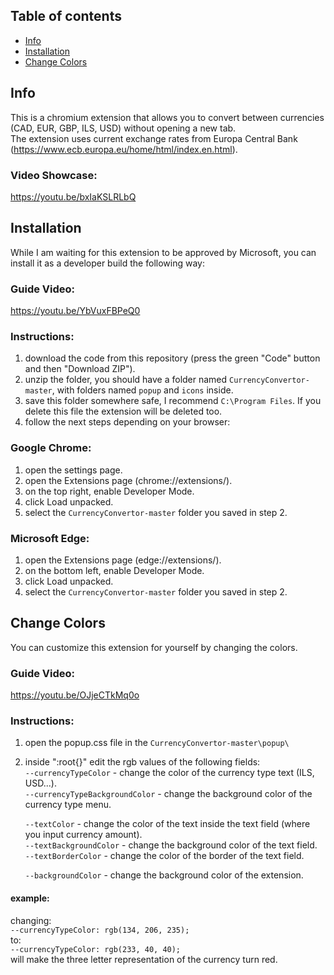 
## Table of contents
* [Info](#info)
* [Installation](#installation)
* [Change Colors](#change-colors)

## Info
This is a chromium extension that allows you to convert between currencies (CAD, EUR, GBP, ILS, USD) without opening a new tab.  
The extension uses current exchange rates from Europa Central Bank (https://www.ecb.europa.eu/home/html/index.en.html).  
### Video Showcase:
https://youtu.be/bxIaKSLRLbQ

## Installation
While I am waiting for this extension to be approved by Microsoft, you can install it as a developer build the following way:  
  
### Guide Video:
https://youtu.be/YbVuxFBPeQ0  

### Instructions:
1. download the code from this repository (press the green "Code" button and then "Download ZIP").
2. unzip the folder, you should have a folder named `CurrencyConvertor-master`, with folders named `popup` and `icons` inside.
3. save this folder somewhere safe, I recommend `C:\Program Files`. If you delete this file the extension will be deleted too.
4. follow the next steps depending on your browser:
  
### Google Chrome:  
1. open the settings page.  
2. open the Extensions page (chrome://extensions/).  
3. on the top right, enable Developer Mode.  
4. click Load unpacked.  
5. select the `CurrencyConvertor-master` folder you saved in step 2.  
  
### Microsoft Edge:  
1. open the Extensions page (edge://extensions/).  
2. on the bottom left, enable Developer Mode.  
3. click Load unpacked.  
4. select the `CurrencyConvertor-master` folder you saved in step 2.  
  
## Change Colors
You can customize this extension for yourself by changing the colors.

### Guide Video:
https://youtu.be/OJjeCTkMq0o

### Instructions:
1. open the popup.css file in the `CurrencyConvertor-master\popup\`  
2. inside ":root{}" edit the rgb values of the following fields:  
    `--currencyTypeColor` - change the color of the currency type text (ILS, USD...).  
    `--currencyTypeBackgroundColor` - change the background color of the currency type menu.  

    `--textColor` - change the color of the text inside the text field (where you input currency amount).  
    `--textBackgroundColor` - change the background color of the text field.  
    `--textBorderColor` - change the color of the border of the text field.  

    `--backgroundColor` - change the background color of the extension.  
  
#### example:
changing:  
`--currencyTypeColor: rgb(134, 206, 235);`  
to:  
`--currencyTypeColor: rgb(233, 40, 40);`  
will make the three letter representation of the currency turn red.